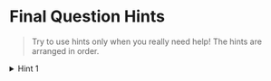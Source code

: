 # Final Question Hints
> Try to use hints only when you really need help! The hints are arranged in order.
> 
<details>
  <summary>Hint 1</summary>

  You may find <a href="https://www.geeksforgeeks.org/dynamic-programming/">Dynamic Programming</a> to be useful. It is up to you to find out how to use it. (Read the basic concepts section).

</details>